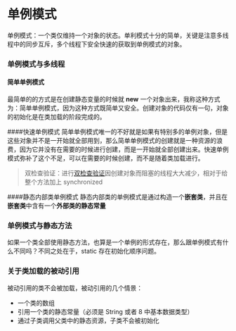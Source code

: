 单例模式
=======
单例模式：一个类仅维持一个对象的状态。单利模式十分的简单，关键是注意多线程中的同步互斥，多个线程下安全快速的获取到单例模式的对象。

### 单例模式与多线程
####  简单单例模式
最简单的的方式是在创建静态变量的时候就 **new** 一个对象出来，我称这种方式为：简单单例模式，因为这种方式既简单又安全。创建对象的代码仅有一句，对象的初始化是在类加载的阶段完成的。

####快速单例模式
简单单例模式唯一的不好就是如果有特别多的单例对象，但是这些对象并不是一开始就全部用到，那么简单单例模式的创建就是一种资源的浪费，因为它并没有在需要的时候进行创建，而是一开始就全部创建出来。快速单例模式弥补了这个不足，可以在需要的时候创建，而不是随着类加载进行。

>   双检查验证：进行[双检查验证](./src/main/java/QuickSingleton.java)因创建对象而阻塞的线程大大减少，相对于给整个方法加上 synchronized

####静态内部类单例模式
静态内部类的单例模式是通过构造一个**嵌套类**，并且在**嵌套类**中含有一个**外部类的静态常量**

### 单例模式与静态方法
如果一个类全部使用静态方法，也算是一个单例的形式存在，那么跟单例模式有什么不同吗？不同之处在于，static 存在初始化顺序问题。

### 关于类加载的被动引用
被动引用的类不会被加载，被动引用的几个情景：

*   一个类的数组
*   引用一个类的静态常量（必须是 String 或者 8 中基本数据类型）
*   通过子类调用父类中的静态资源，子类不会被初始化